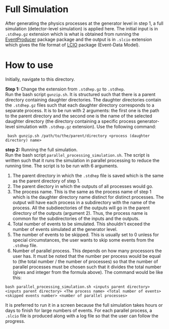 Full Simulation
================
After generating the physics processes at the generator level in step 1, a full simulation (detector-level simulation) is applied here. The initial input is in ```.stdhep.gz``` extension which is what is obtained from running the [EventProducer](https://github.com/HEP-FCC/EventProducer#eventproducer) package package and the output is in ```.slcio``` extension which gives the file format of [LCIO](https://github.com/iLCSoft/LCIO) package (Event-Data Model). 

How to use
================
Initially, navigate to this directory. 

__Step 1:__ Change the extension from ```.stdhep.gz``` to ```.stdhep```.  <br>
Run the bash script ```gunzip.sh```. It is structured such that there is a parent directory containing daughter directories. The daughter directories contain the ```.stdhep.gz``` files such that each daughter directory corresponds to a separate process. It is to be run with 2 arguments: the first one is the path to the parent directory and the second one is the name of the selected daughter directory (the directory containing a specific process generator-level simulation with ```.stdhep.gz``` extension). Use the following command:
```
 bash gunzip.sh /path/to/the/parent/directory <process (daughter directory) name>
```
__step 2:__ Running the full simulation.  <br>
Run the bash script ```parallel_processing_simulation.sh```. The script is written such that it runs the simulation in parallel processing to reduce the running time. The script is to be run with 6 arguments.  <br>
1. The parent directory in which the ```.stdhep``` file is saved which is the same as the parent directory of step 1. 
2. The parent diectory in which the outputs of all processes would go. 
3. The process name. This is the same as the process name of step 1 which is the daughter directory name distinct for distinct processes. The output will have each process in a subdirectory with the name of the process. All the subdieectories of the outputs will go in the parent directory of the outputs (argument 2). Thus, the process name is common for the subdirectories of the inputs and the outputs. 
4. Total number of events to be simulated. This shouldn't exceed the number of events simulated at the generator level.
5. The number of events to be skipped. This is usually set to 0 unless for special circumstances, the user wants to skip some events from the ```.stdhep``` file.
6. Number of parallel process. This depends on how many processors the user has. It must be noted that the number per process would be equal to (the total number / the number of processes) so that the number of parallel processes must be chosen such that it divides the total number (gives and integer from the formula above).
The command would be like this:
```
bash parallel_processing_simulation.sh <inputs parent directory> <inputs parent directory> <The process name> <Total number of events> <skipped events number> <number of parallel processes>
```
It is preferred to run it in a screen because the full simulation takes hours or days to finish for large numbers of events. For each parallel process, a ```.slcio``` file is produced along with a log file so that the user can follow the progress. 
